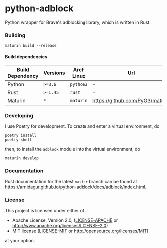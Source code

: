 python-adblock
==========
Python wrapper for Brave's adblocking library, which is written in Rust.

### Building

```
maturin build --release
```

#### Build dependencies

| Build Dependency | Versions | Arch Linux | Url |
|------------------|----------|------------|-----|
| Python           | `>=3.6`  | `python3`  | -   |
| Rust             | `>=1.45` | `rust`     | -   |
| Maturin          | `*`      | `maturin`  | https://github.com/PyO3/maturin |

### Developing

I use Poetry for development. To create and enter a virtual environment, do
```
poetry install
poetry shell
```
then, to install the `adblock` module into the virtual environment, do
```
maturin develop
```

### Documentation

Rust documentation for the latest `master` branch can be found at https://arnidagur.github.io/python-adblock/docs/adblock/index.html.

### License

This project is licensed under either of

 * Apache License, Version 2.0, ([LICENSE-APACHE](LICENSE-APACHE) or
   http://www.apache.org/licenses/LICENSE-2.0)
 * MIT license ([LICENSE-MIT](LICENSE-MIT) or
   http://opensource.org/licenses/MIT)

at your option.
